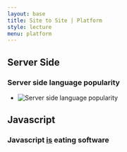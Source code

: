 ```yaml
---
layout: base
title: Site to Site | Platform
style: lecture
menu: platform
---
```

## Server Side

### Server side language popularity

*	![Server side language popularity](http://css-tricks.com/wp-content/csstricks-uploads/serversideresults.jpg)

## Javascript

### Javascript [is](http://timpark.io/javascript-is-eating-software/) eating software

